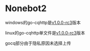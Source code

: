 # Nonebot2

windows的go-cqhttp是[v1.0.0-rc3](https://github.com/Mrs4s/go-cqhttp/releases/tag/v1.0.0-rc3)版本

linux的go-cqhttp单文件是[v1.0.0-rc3](https://github.com/Mrs4s/go-cqhttp/releases/tag/v1.0.0-rc4)版本

gocq部分由于隐私原因未选择上传